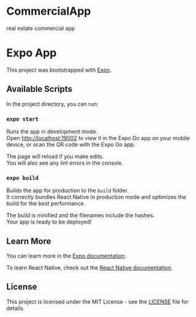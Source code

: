 # CommercialApp
real estate commercial app 
# Expo App

This project was bootstrapped with [Expo](https://docs.expo.dev/).

## Available Scripts

In the project directory, you can run:

### `expo start`

Runs the app in development mode.\
Open [http://localhost:19002](http://localhost:19002) to view it in the Expo Go app on your mobile device, or scan the QR code with the Expo Go app.

The page will reload if you make edits.\
You will also see any lint errors in the console.

### `expo build`

Builds the app for production to the `build` folder.\
It correctly bundles React Native in production mode and optimizes the build for the best performance.

The build is minified and the filenames include the hashes.\
Your app is ready to be deployed!

## Learn More

You can learn more in the [Expo documentation](https://docs.expo.dev/).

To learn React Native, check out the [React Native documentation](https://reactnative.dev/).

## License

This project is licensed under the MIT License - see the [LICENSE](LICENSE) file for details.
